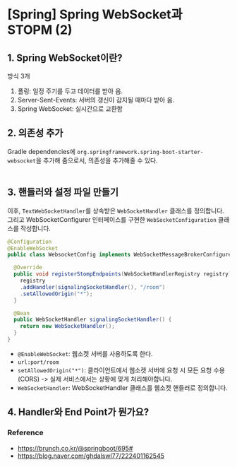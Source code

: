 # [Spring] Spring WebSocket과 STOPM (2)
## 1. Spring WebSocket이란?
방식 3개
1. 폴링: 일정 주기를 두고 데이터를 받아 옴.
2. Server-Sent-Events: 서버의 갱신이 감지될 때마다 받아 옴.
3. Spring WebSocket: 실시간으로 교환함

## 2. 의존성 추가
Gradle dependencies에 `org.springframework.spring-boot-starter-websocket`을 추가해 줌으로서, 의존성을 추가해줄 수 있다. <br> <br>

## 3. 핸들러와 설정 파일 만들기
이후, `TextWebSocketHandler`를 상속받은 `WebSocketHandler` 클래스를 정의합니다. 그리고 WebSocketConfigurer 인터페이스를 구현한 `WebSocketConfiguration` 클래스를 작성합니다.

```java
@Configuration
@EnableWebSocket
public class WebsocketConfig implements WebSocketMessageBrokerConfigurer {

  @Override
  public void registerStompEndpoints(WebSocketHandlerRegistry registry) {
    registry
    .addHandler(signalingSocketHandler(), "/room")
    .setAllowedOrigin("*");
  }

  @Bean
  public WebSocketHandler signalingSocketHandler() {
    return new WebSocketHandler();
  }
}
```
- `@EnableWebSocket`: 웹소켓 서버를 사용하도록 한다.
- `url:port/room`
- `setAllowedOrigin("*")`: 클라이언트에서 웹소켓 서버에 요청 시 모든 요청 수용 (CORS) -> 실제 서비스에서는 상황에 맞게 처리해야합니다.
- `WebSocketHandler`: WebSocketHandler 클래스를 웹소켓 핸들러로 정의합니다.


## 4. Handler와 End Point가 뭔가요?




### Reference
- https://brunch.co.kr/@springboot/695#
- https://blog.naver.com/ghdalswl77/222401162545
